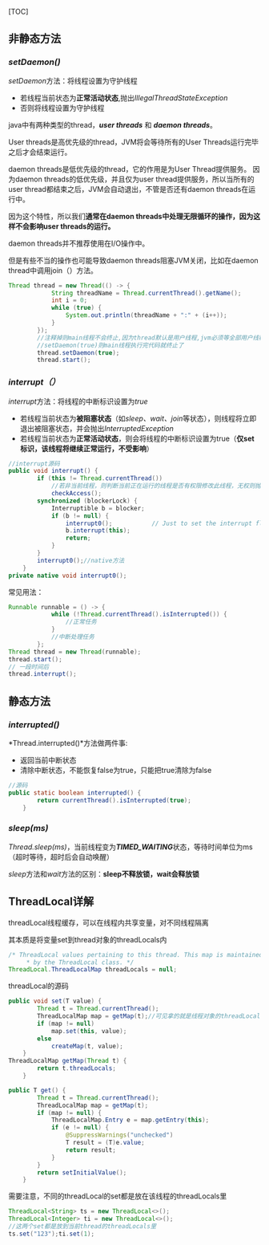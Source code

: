 [TOC]

## 非静态方法

### *setDaemon()*

*setDaemon*方法：将线程设置为守护线程

- 若线程当前状态为**正常活动状态**,抛出*IllegalThreadStateException*
- 否则将线程设置为守护线程

java中有两种类型的thread，***user threads*** 和 ***daemon threads***。

User threads是高优先级的thread，JVM将会等待所有的User Threads运行完毕之后才会结束运行。

daemon threads是低优先级的thread，它的作用是为User Thread提供服务。 因为daemon threads的低优先级，并且仅为user thread提供服务，所以当所有的user thread都结束之后，JVM会自动退出，不管是否还有daemon threads在运行中。

因为这个特性，所以我们**通常在daemon threads中处理无限循环的操作，因为这样不会影响user threads的运行。**

daemon threads并不推荐使用在I/O操作中。

但是有些不当的操作也可能导致daemon threads阻塞JVM关闭，比如在daemon thread中调用join（）方法。

```java
Thread thread = new Thread(() -> {
            String threadName = Thread.currentThread().getName();
            int i = 0;
            while (true) {
                System.out.println(threadName + ":" + (i++));
            }
        });
		//注释掉则main线程不会终止,因为thread默认是用户线程,jvm必须等全部用户线程运行完才会停止,所以一直执行任务
		//setDaemon(true)则main线程执行完代码就终止了
        thread.setDaemon(true);
        thread.start();
```

### *interrupt（）*

*interrupt*方法：将线程的中断标识设置为*true*

- 若线程当前状态为**被阻塞状态**（如*sleep、wait、join*等状态），则线程将立即退出被阻塞状态，并会抛出*InterruptedException*
- 若线程当前状态为**正常活动状态**，则会将线程的中断标识设置为true（**仅set标识，该线程将继续正常运行，不受影响**）

```java
//interrupt源码
public void interrupt() {
        if (this != Thread.currentThread())
            //若非当前线程，则判断当前正在运行的线程是否有权限修改此线程，无权则抛出SecurityException
            checkAccess();
        synchronized (blockerLock) {
            Interruptible b = blocker;
            if (b != null) {
                interrupt0();           // Just to set the interrupt flag
                b.interrupt(this);
                return;
            }
        }
        interrupt0();//native方法
    }
private native void interrupt0();
```

常见用法：

```java
Runnable runnable = () -> {
            while (!Thread.currentThread().isInterrupted()) {
                //正常任务
            }
    		//中断处理任务
        };
Thread thread = new Thread(runnable);
thread.start();
// 一段时间后
thread.interrupt();
```

## 静态方法

### *interrupted()*

*Thread.interrupted()*方法做两件事:

- 返回当前中断状态
- 清除中断状态，不能恢复false为true，只能把true清除为false

```java
//源码
public static boolean interrupted() {
        return currentThread().isInterrupted(true);
    }
```

### *sleep(ms)*

*Thread.sleep(ms)*，当前线程变为***TIMED_WAITING***状态，等待时间单位为ms（超时等待，超时后会自动唤醒）

*sleep*方法和*wait*方法的区别：**sleep不释放锁，wait会释放锁**

## ThreadLocal详解

threadLocal线程缓存，可以在线程内共享变量，对不同线程隔离

其本质是将变量set到thread对象的threadLocals内

```java
/* ThreadLocal values pertaining to this thread. This map is maintained
     * by the ThreadLocal class. */
ThreadLocal.ThreadLocalMap threadLocals = null;
```

threadLocal的源码

```java
public void set(T value) {
        Thread t = Thread.currentThread();
        ThreadLocalMap map = getMap(t);//可见拿的就是线程对象的threadLocals
        if (map != null)
            map.set(this, value);
        else
            createMap(t, value);
    }
ThreadLocalMap getMap(Thread t) {
        return t.threadLocals;
    }

public T get() {
        Thread t = Thread.currentThread();
        ThreadLocalMap map = getMap(t);
        if (map != null) {
            ThreadLocalMap.Entry e = map.getEntry(this);
            if (e != null) {
                @SuppressWarnings("unchecked")
                T result = (T)e.value;
                return result;
            }
        }
        return setInitialValue();
    }
```

需要注意，不同的threadLocal的set都是放在该线程的threadLocals里

```java
ThreadLocal<String> ts = new ThreadLocal<>();
ThreadLocal<Integer> ti = new ThreadLocal<>();
//这两个set都是放到当前thread的threadLocals里
ts.set("123");ti.set(1);
```

